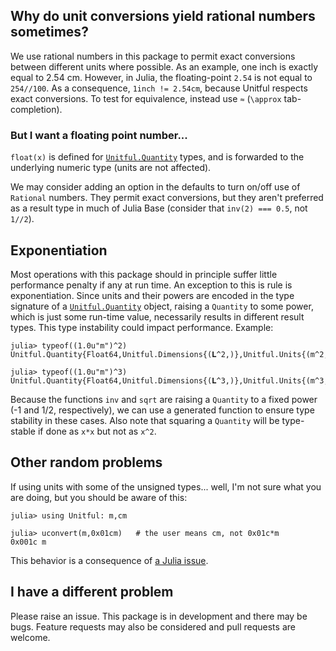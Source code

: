 


<a id='Why-do-unit-conversions-yield-rational-numbers-sometimes?-1'></a>

## Why do unit conversions yield rational numbers sometimes?


We use rational numbers in this package to permit exact conversions between different units where possible. As an example, one inch is exactly equal to 2.54 cm. However, in Julia, the floating-point `2.54` is not equal to `254//100`. As a consequence, `1inch != 2.54cm`, because Unitful respects exact conversions. To test for equivalence, instead use `≈` (`\approx` tab-completion).


<a id='But-I-want-a-floating-point-number...-1'></a>

### But I want a floating point number...


`float(x)` is defined for [`Unitful.Quantity`](types.md#Unitful.Quantity) types, and is forwarded to the underlying numeric type (units are not affected).


We may consider adding an option in the defaults to turn on/off use of `Rational` numbers. They permit exact conversions, but they aren't preferred as a result type in much of Julia Base (consider that `inv(2) === 0.5`, not `1//2`).


<a id='Exponentiation-1'></a>

## Exponentiation


Most operations with this package should in principle suffer little performance penalty if any at run time. An exception to this is rule is exponentiation. Since units and their powers are encoded in the type signature of a [`Unitful.Quantity`](types.md#Unitful.Quantity) object, raising a `Quantity` to some power, which is just some run-time value, necessarily results in different result types. This type instability could impact performance. Example:


```jlcon
julia> typeof((1.0u"m")^2)
Unitful.Quantity{Float64,Unitful.Dimensions{(𝐋^2,)},Unitful.Units{(m^2,)}}

julia> typeof((1.0u"m")^3)
Unitful.Quantity{Float64,Unitful.Dimensions{(𝐋^3,)},Unitful.Units{(m^3,)}}
```


Because the functions `inv` and `sqrt` are raising a `Quantity` to a fixed power (-1 and 1/2, respectively), we can use a generated function to ensure type stability in these cases. Also note that squaring a `Quantity` will be type-stable if done as `x*x` but not as `x^2`.


<a id='Other-random-problems-1'></a>

## Other random problems


If using units with some of the unsigned types... well, I'm not sure what you are doing, but you should be aware of this:


```jlcon
julia> using Unitful: m,cm

julia> uconvert(m,0x01cm)   # the user means cm, not 0x01c*m
0x001c m
```


This behavior is a consequence of [a Julia issue](https://github.com/JuliaLang/julia/issues/16356).


<a id='I-have-a-different-problem-1'></a>

## I have a different problem


Please raise an issue. This package is in development and there may be bugs. Feature requests may also be considered and pull requests are welcome.

